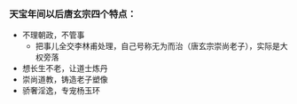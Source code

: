 ### 天宝年间以后唐玄宗四个特点：
- 不理朝政，不管事
	- 把事儿全交李林甫处理，自己号称无为而治（唐玄宗崇尚老子），实际是大权旁落
- 想长生不老，让道士炼丹
- 崇尚道教，铸造老子塑像
- 骄奢淫逸，专宠杨玉环